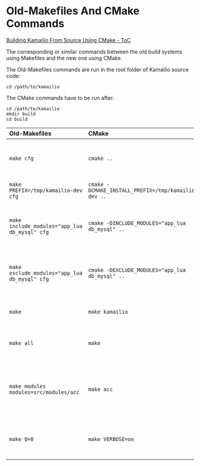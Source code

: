 
# Old-Makefiles And CMake Commands

[Building Kamailio From Source Using CMake - ToC](index.md)

The corresponding or similar commands between the old build systems using Makefiles
and the new one using CMake.

The Old-Makefiles commands are run in the root folder of Kamailio source code:

```
cd /path/to/kamailio
```

The CMake commands have to be run after:

```
cd /path/to/kamailio
mkdir build
cd build
```

| Old-Makefiles  | CMake         | Description |
| :------------- | :------------ | :---------- |
| `make cfg`  | `cmake ..`  | Generate config files for the build system |
| `make PREFIX=/tmp/kamailio-dev cfg ` | `cmake -DCMAKE_INSTALL_PREFIX=/tmp/kamailio-dev ..` | Specify installation path prefix |
| `make include_modules="app_lua db_mysql" cfg` | `cmake -DINCLUDE_MODULES="app_lua db_mysql" ..` | Specify additional modules to be included in compilation |
| `make exclude_modules="app_lua db_mysql" cfg` | `cmake -DEXCLUDE_MODULES="app_lua db_mysql" ..` | Specify modules to be excluded from compilation |
| `make`      | `make kamailio` | Compile `kamailio` binary (the core) |
| `make all`  | `make` | Compile everything (core and modules) |
| `make modules modules=src/modules/acc` | `make acc` | Compile `acc` modules (substitute with any other module name) |
| `make Q=0` | `make VERBOSE=on` | Compile with verbose output (quiet off) |


